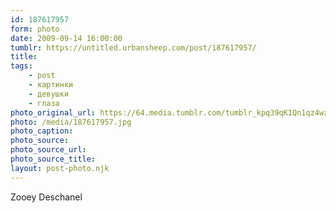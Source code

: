 ```yaml
---
id: 187617957
form: photo
date: 2009-09-14 16:00:00
tumblr: https://untitled.urbansheep.com/post/187617957/
title:
tags:
    - post
    - картинки
    - девушки
    - глаза
photo_original_url: https://64.media.tumblr.com/tumblr_kpq39qK1Qn1qz4wzio1_1280.jpg
photo: /media/187617957.jpg
photo_caption: 
photo_source:
photo_source_url:
photo_source_title:
layout: post-photo.njk
---
```


<p>Zooey Deschanel</p>
